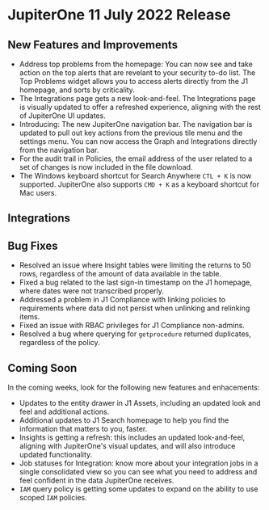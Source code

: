 # JupiterOne 11 July 2022 Release

## New Features and Improvements
- Address top problems from the homepage: You can now see and take action on the top alerts that are revelant to your security to-do list. The Top Problems widget allows you to access alerts directly from the J1 homepage, and sorts by criticality. 
- The Integrations page gets a new look-and-feel. The Integrations page is visually updated to offer a refreshed experience, aligning with the rest of JupiterOne UI updates. 
- Introducing: The new JupiterOne navigation bar. The navigation bar is updated to pull out key actions from the previous tile menu and the settings menu. You can now access the Graph and Integrations directly from the navigation bar.
- For the audit trail in Policies, the email address of the user related to a set of changes is now included in the file download. 
- The Windows keyboard shortcut for Search Anywhere `CTL + K` is now supported. JupiterOne also supports `CMD + K` as a keyboard shortcut for Mac users.  

## Integrations

## Bug Fixes
- Resolved an issue where Insight tables were limiting the returns to 50 rows, regardless of the amount of data available in the table. 
- Fixed a bug related to the last sign-in timestamp on the J1 homepage, where dates were not transcribed properly. 
- Addressed a problem in J1 Compliance with linking policies to requirements where data did not persist when unlinking and relinking items. 
- Fixed an issue with RBAC privileges for J1 Compliance non-admins. 
- Resolved a bug where querying for `getprocedure` returned duplicates, regardless of the policy. 

## Coming Soon
In the coming weeks, look for the following new features and enhacements:
- Updates to the entity drawer in J1 Assets, including an updated look and feel and additional actions. 
- Additional updates to J1 Search homepage to help you find the information that matters to you, faster.
- Insights is getting a refresh: this includes an updated look-and-feel, aligning with JupiterOne's visual updates, and will also introduce updated functionality.
- Job statuses for Integration: know more about your integration jobs in a single consolidated view so you can see what you need to address and feel confident in the data JupiterOne receives. 
- `IAM` query policy is getting some updates to expand on the ability to use scoped `IAM` policies. 

